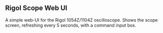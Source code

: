 Rigol Scope Web UI
------------------
A simple web-UI for the Rigol 1054Z/1104Z oscilloscope. Shows the scope screen, refreshing every 5 seconds, with a command input box.
